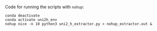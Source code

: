 
Code for running the scripts with `nohup`:

```{sh}
conda deactivate
conda activate uni2h_env
nohup nice -n 10 python3 uni2_h_extractor.py > nohup_extractor.out &
```